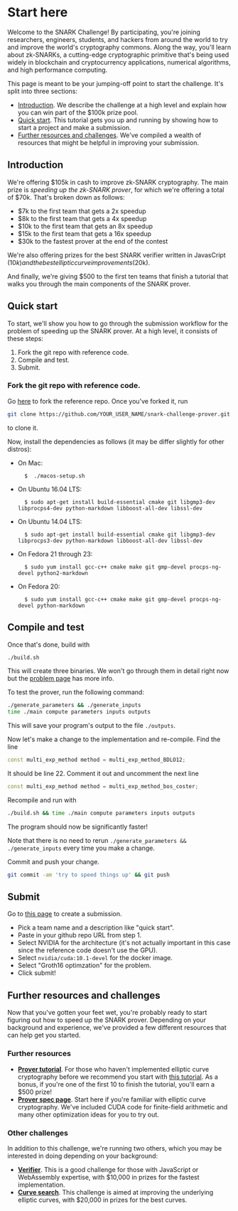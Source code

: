 # Start here 

Welcome to the SNARK Challenge! By participating, you're joining researchers, engineers, students, and hackers from around the world to try and improve the world's cryptography commons. Along the way, you'll learn about zk-SNARKs, a cutting-edge cryptographic primitive that's being used widely in blockchain and cryptocurrency applications, numerical algorithms, and high performance computing.

This page is meant to be your jumping-off point to start the challenge. It's split into three sections:

- [Introduction](#introduction). We describe the challenge at a high level and explain how you can win part of the $100k prize pool.
- [Quick start](#quick-start). This tutorial gets you up and running by showing how to start a project and make a submission.  
- [Further resources and challenges](#further-resources-and-challenges). We've compiled a wealth of resources that might be helpful in improving your submission.

## Introduction

We're offering $105k in cash to improve zk-SNARK cryptography. The main prize is *speeding up the zk-SNARK prover*, for which we're offering a total of $70k. That's broken down as follows:

- $7k to the first team that gets a 2x speedup
- $8k to the first team that gets a 4x speedup
- $10k to the first team that gets an 8x speedup
- $15k to the first team that gets a 16x speedup
- $30k to the fastest prover at the end of the contest

We're also offering prizes for the best SNARK verifier written in JavasCript ($10k) and the best elliptic curve improvements ($20k).

And finally, we're giving $500 to the first ten teams that finish a tutorial that walks you through the main components of the SNARK prover.

## Quick start

To start, we'll show you how to go through the submission workflow for the problem of speeding
up the SNARK prover.
At a high level, it consists of these steps:
1. Fork the git repo with reference code.
2. Compile and test.
3. Submit.

### Fork the git repo with reference code.

Go [here](https://github.com/CodaProtocol/snark-challenge-prover-reference) to fork the reference repo. Once you've
forked it, run
```bash
git clone https://github.com/YOUR_USER_NAME/snark-challenge-prover.git
```
to clone it.

Now, install the dependencies as follows (it may be differ slightly for
other distros):

- On Mac:

        $  ./macos-setup.sh

* On Ubuntu 16.04 LTS:

        $ sudo apt-get install build-essential cmake git libgmp3-dev libprocps4-dev python-markdown libboost-all-dev libssl-dev

* On Ubuntu 14.04 LTS:

        $ sudo apt-get install build-essential cmake git libgmp3-dev libprocps3-dev python-markdown libboost-all-dev libssl-dev

* On Fedora 21 through 23:

        $ sudo yum install gcc-c++ cmake make git gmp-devel procps-ng-devel python2-markdown

* On Fedora 20:

        $ sudo yum install gcc-c++ cmake make git gmp-devel procps-ng-devel python-markdown

## Compile and test

Once that's done, build with
```bash
./build.sh
```

This will create three binaries. We won't go through them in detail right now but the [problem page](https://coinlist.co/build/coda/pages/problem-07-groth16-prover-challenges) has more info.

To test the prover, run the following command:
```bash
./generate_parameters && ./generate_inputs 
time ./main compute parameters inputs outputs
```
This will save your program's output to the file `./outputs`.

Now let's make a change to the implementation and re-compile.
Find the line 
```c++
const multi_exp_method method = multi_exp_method_BDLO12;
```
It should be line 22. Comment it out and uncomment the next line
```c++
const multi_exp_method method = multi_exp_method_bos_coster;
```

Recompile and run with
```bash
./build.sh && time ./main compute parameters inputs outputs
```

The program should now be significantly faster!

Note that there is no need to rerun  `./generate_parameters && ./generate_inputs`
every time you make a change.

Commit and push your change.
```bash
git commit -am 'try to speed things up' && git push
```

## Submit

Go to [this page](https://coinlist.co/build/coda/projects/new) to create a submission.

- Pick a team name and a description like "quick start".
- Paste in your github repo URL from step 1.
- Select NVIDIA for the architecture (it's not actually important in this case since the reference code doesn't use the GPU).
- Select `nvidia/cuda:10.1-devel` for the docker image.
- Select "Groth16 optimzation" for the problem.
- Click submit!

## Further resources and challenges

Now that you've gotten your feet wet, you're probably ready to
start figuring out how to speed up the SNARK prover. Depending on 
your background and experience, we've provided a few different 
resources that can help get you started.

### Further resources

- [**Prover tutorial**](https://coinlist.co/build/coda/pages/tutorial). For those who haven't implemented elliptic curve cryptography before we recommend you start with [this tutorial](https://coinlist.co/build/coda/pages/tutorial). As a bonus, if you're one of the first 10 to finish the tutorial, you'll earn a $500 prize!
- [**Prover spec page**](https://coinlist.co/build/coda/pages/problem-07-groth16-prover-challenges). Start here if you're familiar with elliptic curve cryptography. We've included CUDA code for finite-field arithmetic and many other optimization ideas for you to try out.

### Other challenges

In addition to this challenge, we're running two others, which you may be interested in doing depending on your background:

- [**Verifier**](https://coinlist.co/build/coda/pages/verifier). This is a good challenge for those with JavaScript or WebAssembly expertise, with $10,000 in prizes for the fastest implementation.
- [**Curve search**](https://coinlist.co/build/coda/pages/theory). This challenge is aimed at improving the underlying elliptic curves, with $20,000 in prizes for the best curves.

